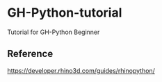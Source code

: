 # GH-Python-tutorial
Tutorial for GH-Python Beginner

## Reference
https://developer.rhino3d.com/guides/rhinopython/
